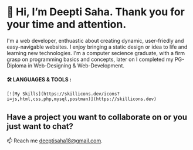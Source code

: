 # 👋 Hi, I’m Deepti Saha. Thank you for your time and attention.
I'm a web developer, enthuastic about creating dynamic, user-friedly and easy-navigable websites. I enjoy bringing a static design or idea to life and learning new technologies. I'm a computer secience graduate, with a firm grasp on programming basics and concepts, later on I completed my PG-Diploma in Web-Designing & Web-Development.

#### :hammer_and_wrench: LANGUAGES & TOOLS :
    [![My Skills](https://skillicons.dev/icons?i=js,html,css,php,mysql,postman)](https://skillicons.dev)

## Have a project you want to collaborate on or you just want to chat?
 📫 Reach me deeptisaha18@gmail.com.




<!---
sahadeepti/sahadeepti is a ✨ special ✨ repository because its `README.md` (this file) appears on your GitHub profile.
You can click the Preview link to take a look at your changes.
--->
